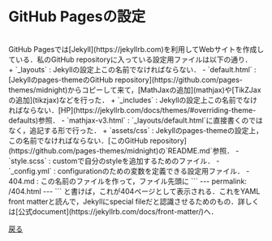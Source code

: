 # GitHub Pagesの設定
<br>
GitHub Pagesでは[Jekyll](https://jekyllrb.com)を利用してWebサイトを作成している．私のGitHub repositoryに入っている設定用ファイルは以下の通り．
<br>
+ `_layouts` : Jekyllの設定上この名前でなければならない．
    - `default.html` : [Jekyllのpages-themeのGitHub repository](https://github.com/pages-themes/midnight)からコピーして来て，[MathJaxの追加](mathjax)や[TikZJaxの追加](tikzjax)などを行った．
+ `_includes` : Jekyllの設定上この名前でなければならない．[HP](https://jekyllrb.com/docs/themes/#overriding-theme-defaults)参照．
    - `mathjax-v3.html` : `_layouts/default.html`に直接書くのではなく，追記する形で行った．
+ `assets/css` : Jekyllのpages-themeの設定上，この名前でなければならない．[このGitHub repository](https://github.com/pages-themes/midnight)の`README.md`参照．
    - `style.scss` : customで自分のstyleを追加するためのファイル．
- `_config.yml` : configurationのための変数を定義できる設定用ファイル．
- 404.md : この名前のファイルを作って，ファイル先頭に
```
---
permalink: /404.html
---
```
と書けば，これが404ページとして表示される．これをYAML front matterと読んで，Jekyllにspecial fileだと認識させるためのもの．詳しくは[公式document](https://jekyllrb.com/docs/front-matter/)へ．

[戻る](home)